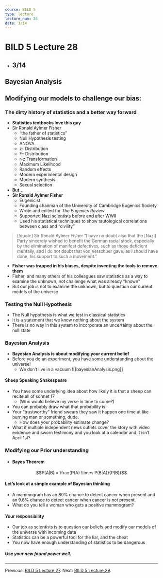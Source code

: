 ```yaml
---
course: BILD 5
type: lecture
lecture_num: 28
date: 3/14
---
```


# BILD 5 Lecture 28
- ## 3/14
## Bayesian Analysis
## Modifying our models to challenge our bias:
### The dirty history of statistics and a better way forward
- **Statistics textbooks love this guy**
- Sir Ronald Aylmer Fisher
	- “the father of statistics”
	- Null Hypothesis testing
	- ANOVA 
	- z- Distribution
	- F- Distribution
	- r-z Transformation
	- Maximum Likelihood
	- Random effects
	- Modern experimental design
	- Modern synthesis
	- Sexual selection
- **But…**
- **Sir Ronald Aylmer Fisher**
	- Eugenicist
	- Founding chairman of the University of Cambridge Eugenics Society
	- Wrote and edited for *The Eugenics Review*
	- Supported Nazi scientists before and after WWII
	- Used his statistical techniques to show tautological correlations between class and “civility”
> [!quote] Sir Ronald Aylmer Fisher
> “I have no doubt also that the [Nazi] Party sincerely wished to benefit the German racial stock, especially by the elimination of manifest defectives, such as those deficient mentally, and I do not doubt that von Verschuer gave, as I should have done, his support to such a movement.”
- **Fisher was trapped in his biases, despite inventing the tools to remove them**
- Fisher, and many others of his colleagues saw statistics as a way to examine the unknown, not challenge what was already “known”
- But our job is not to examine the unknown, but to question our current models of the universe
### Testing the Null Hypothesis
- The Null hypothesis is what we test in classical statistics
- It is a statement that we know nothing about the system
- There is no way in this system to incorporate an uncertainty about the null state
### Bayesian Analysis
- **Bayesian Analysis is about modifying your current belief**
- Before you do an experiment, you have some understanding about the universe!
	- We don’t live in a vacuum
![[bayesianAnalysis.png]]
#### Sheep Speaking Shakespeare
- You have some underlying idea about how likely it is that a sheep can recite all of sonnet 17 
	- (Who would believe my verse in time to come?)
- You can probably draw what that probability is:
- Your “trustworthy” friend swears they saw it happen one time at like burning man or something, dude. 
	- How does your probability estimate change?
- What if multiple independent news outlets cover the story with video evidence and sworn testimony and you look at a calendar and it isn’t April 1st?
### Modifying our Prior understanding
- #### Bayes Theorem
$$P(A|B) = \frac{P(A) \times P(B|A)}{P(B)}$$
#### Let’s look at a simple example of Bayesian thinking
- A mammogram has an 80% chance to detect cancer when present and an 9.6% chance to detect cancer when cancer is not present.
- What do you tell a woman who gets a positive mammogram?
#### Your responsibility
- Our job as scientists is to question our beliefs and modify our models of the universe with incoming data
- Statistics can be a powerful tool for the liar, and the cheat
- You now have enough understanding of statistics to be dangerous
##### Use your new found power well.

---

Previous: [BILD 5 Lecture 27](BILD_5_LE_27.md).
Next: [BILD 5 Lecture 29](BILD_5_LE_29.md).